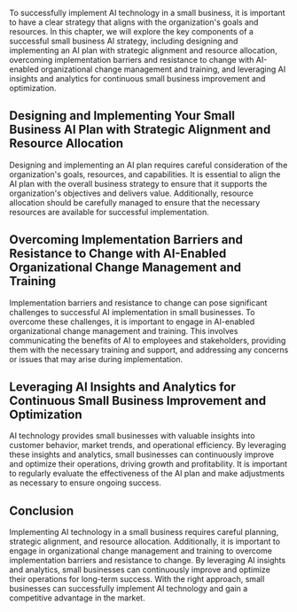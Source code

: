 

To successfully implement AI technology in a small business, it is important to have a clear strategy that aligns with the organization's goals and resources. In this chapter, we will explore the key components of a successful small business AI strategy, including designing and implementing an AI plan with strategic alignment and resource allocation, overcoming implementation barriers and resistance to change with AI-enabled organizational change management and training, and leveraging AI insights and analytics for continuous small business improvement and optimization.

Designing and Implementing Your Small Business AI Plan with Strategic Alignment and Resource Allocation
-------------------------------------------------------------------------------------------------------

Designing and implementing an AI plan requires careful consideration of the organization's goals, resources, and capabilities. It is essential to align the AI plan with the overall business strategy to ensure that it supports the organization's objectives and delivers value. Additionally, resource allocation should be carefully managed to ensure that the necessary resources are available for successful implementation.

Overcoming Implementation Barriers and Resistance to Change with AI-Enabled Organizational Change Management and Training
-------------------------------------------------------------------------------------------------------------------------

Implementation barriers and resistance to change can pose significant challenges to successful AI implementation in small businesses. To overcome these challenges, it is important to engage in AI-enabled organizational change management and training. This involves communicating the benefits of AI to employees and stakeholders, providing them with the necessary training and support, and addressing any concerns or issues that may arise during implementation.

Leveraging AI Insights and Analytics for Continuous Small Business Improvement and Optimization
-----------------------------------------------------------------------------------------------

AI technology provides small businesses with valuable insights into customer behavior, market trends, and operational efficiency. By leveraging these insights and analytics, small businesses can continuously improve and optimize their operations, driving growth and profitability. It is important to regularly evaluate the effectiveness of the AI plan and make adjustments as necessary to ensure ongoing success.

Conclusion
----------

Implementing AI technology in a small business requires careful planning, strategic alignment, and resource allocation. Additionally, it is important to engage in organizational change management and training to overcome implementation barriers and resistance to change. By leveraging AI insights and analytics, small businesses can continuously improve and optimize their operations for long-term success. With the right approach, small businesses can successfully implement AI technology and gain a competitive advantage in the market.
